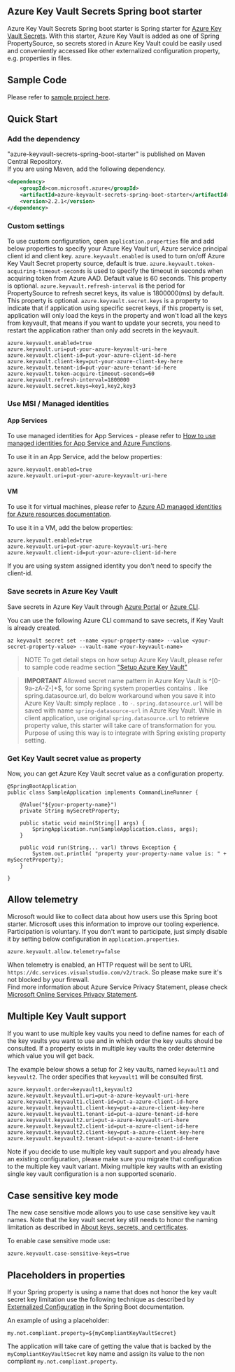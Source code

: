 ## Azure Key Vault Secrets Spring boot starter
Azure Key Vault Secrets Spring boot starter is Spring starter for [Azure Key Vault Secrets](https://docs.microsoft.com/en-us/rest/api/keyvault/about-keys--secrets-and-certificates#BKMK_WorkingWithSecrets). With this starter, Azure Key Vault is added as one of Spring PropertySource, so secrets stored in Azure Key Vault could be easily used and conveniently accessed like other externalized configuration property, e.g. properties in files.

## Sample Code
Please refer to [sample project here](../../azure-spring-boot-samples/azure-keyvault-secrets-spring-boot-sample).

## Quick Start

### Add the dependency

"azure-keyvault-secrets-spring-boot-starter" is published on Maven Central Repository.  
If you are using Maven, add the following dependency.  

```xml
<dependency>
    <groupId>com.microsoft.azure</groupId>
    <artifactId>azure-keyvault-secrets-spring-boot-starter</artifactId>
    <version>2.2.1</version>
</dependency>
```

### Custom settings
To use custom configuration, open `application.properties` file and add below properties to specify your Azure Key Vault url, Azure service principal client id and client key. `azure.keyvault.enabled` is used to turn on/off Azure Key Vault Secret property source, default is true. `azure.keyvault.token-acquiring-timeout-seconds` is used to specify the timeout in seconds when acquiring token from Azure AAD. Default value is 60 seconds. This property is optional. `azure.keyvault.refresh-interval` is the period for PropertySource to refresh secret keys, its value is 1800000(ms) by default. This property is optional. `azure.keyvault.secret.keys` is a property to indicate that if application using specific secret keys, if this property is set, application will only load the keys in the property and won't load all the keys from keyvault, that means if you want to update your secrets, you need to restart the application rather than only add secrets in the keyvault.
```
azure.keyvault.enabled=true
azure.keyvault.uri=put-your-azure-keyvault-uri-here
azure.keyvault.client-id=put-your-azure-client-id-here
azure.keyvault.client-key=put-your-azure-client-key-here
azure.keyvault.tenant-id=put-your-azure-tenant-id-here
azure.keyvault.token-acquire-timeout-seconds=60
azure.keyvault.refresh-interval=1800000
azure.keyvault.secret.keys=key1,key2,key3
```

### Use MSI / Managed identities 
#### App Services
To use managed identities for App Services - please refer to [How to use managed identities for App Service and Azure Functions](https://docs.microsoft.com/en-us/azure/app-service/app-service-managed-service-identity).

To use it in an App Service, add the below properties:
```
azure.keyvault.enabled=true
azure.keyvault.uri=put-your-azure-keyvault-uri-here
```

#### VM       
To use it for virtual machines, please refer to [Azure AD managed identities for Azure resources documentation](https://docs.microsoft.com/en-us/azure/active-directory/managed-identities-azure-resources/).

To use it in a VM, add the below properties:
```
azure.keyvault.enabled=true
azure.keyvault.uri=put-your-azure-keyvault-uri-here
azure.keyvault.client-id=put-your-azure-client-id-here
``` 

If you are using system assigned identity you don't need to specify the client-id.

### Save secrets in Azure Key Vault
Save secrets in Azure Key Vault through [Azure Portal](https://blogs.technet.microsoft.com/kv/2016/09/12/manage-your-key-vaults-from-new-azure-portal/) or [Azure CLI](https://docs.microsoft.com/en-us/cli/azure/keyvault/secret).

You can use the following Azure CLI command to save secrets, if Key Vault is already created.
```
az keyvault secret set --name <your-property-name> --value <your-secret-property-value> --vault-name <your-keyvault-name>
```
> NOTE
> To get detail steps on how setup Azure Key Vault, please refer to sample code readme section ["Setup Azure Key Vault"](../../azure-spring-boot-samples/azure-keyvault-secrets-spring-boot-sample/README.md)

> **IMPORTANT** 
> Allowed secret name pattern in Azure Key Vault is ^[0-9a-zA-Z-]+$, for some Spring system properties contains `.` like spring.datasource.url, do below workaround when you save it into Azure Key Vault: simply replace `.` to `-`. `spring.datasource.url` will be saved with name `spring-datasource-url` in Azure Key Vault. While in client application, use original `spring.datasource.url` to retrieve property value, this starter will take care of transformation for you. Purpose of using this way is to integrate with Spring existing property setting.

### Get Key Vault secret value as property
Now, you can get Azure Key Vault secret value as a configuration property.

```
@SpringBootApplication
public class SampleApplication implements CommandLineRunner {

    @Value("${your-property-name}")
    private String mySecretProperty;

    public static void main(String[] args) {
        SpringApplication.run(SampleApplication.class, args);
    }

    public void run(String... varl) throws Exception {        
        System.out.println( "property your-property-name value is: " + mySecretProperty);
    }

}
```

## Allow telemetry
Microsoft would like to collect data about how users use this Spring boot starter. Microsoft uses this information to improve our tooling experience. Participation is voluntary. If you don't want to participate, just simply disable it by setting below configuration in `application.properties`.
```
azure.keyvault.allow.telemetry=false
```
When telemetry is enabled, an HTTP request will be sent to URL `https://dc.services.visualstudio.com/v2/track`. So please make sure it's not blocked by your firewall.    
Find more information about Azure Service Privacy Statement, please check [Microsoft Online Services Privacy Statement](https://www.microsoft.com/en-us/privacystatement/OnlineServices/Default.aspx). 

## Multiple Key Vault support

If you want to use multiple key vaults you need to define names for each of the
key vaults you want to use and in which order the key vaults should be consulted.
If a property exists in multiple key vaults the order determine which value you
will get back.

The example below shows a setup for 2 key vaults, named `keyvault1` and
`keyvault2`. The order specifies that `keyvault1` will be consulted first.

```
azure.keyvault.order=keyvault1,keyvault2
azure.keyvault.keyvault1.uri=put-a-azure-keyvault-uri-here
azure.keyvault.keyvault1.client-id=put-a-azure-client-id-here
azure.keyvault.keyvault1.client-key=put-a-azure-client-key-here
azure.keyvault.keyvault1.tenant-id=put-a-azure-tenant-id-here
azure.keyvault.keyvault2.uri=put-a-azure-keyvault-uri-here
azure.keyvault.keyvault2.client-id=put-a-azure-client-id-here
azure.keyvault.keyvault2.client-key=put-a-azure-client-key-here
azure.keyvault.keyvault2.tenant-id=put-a-azure-tenant-id-here
```

Note if you decide to use multiple key vault support and you already have an
existing configuration, please make sure you migrate that configuration to the
multiple key vault variant. Mixing multiple key vaults with an existing single
key vault configuration is a non supported scenario.

## Case sensitive key mode

The new case sensitive mode allows you to use case sensitive key vault names. Note
that the key vault secret key still needs to honor the naming limitation as 
described in [About keys, secrets, and certificates](https://docs.microsoft.com/en-us/azure/key-vault/general/about-keys-secrets-certificates).

To enable case sensitive mode use:

```
azure.keyvault.case-sensitive-keys=true
```

## Placeholders in properties

If your Spring property is using a name that does not honor the key vault secret
key limitation use the following technique as described by 
[Externalized Configuration](https://docs.spring.io/autorepo/docs/spring-boot/2.2.7.RELEASE/reference/html/spring-boot-features.html#boot-features-external-config-placeholders-in-properties) 
in the Spring Boot documentation.

An example of using a placeholder:

```
my.not.compliant.property=${myCompliantKeyVaultSecret}
```

The application will take care of getting the value that is backed by the 
`myCompliantKeyVaultSecret` key name and assign its value to the non compliant
`my.not.compliant.property`.
